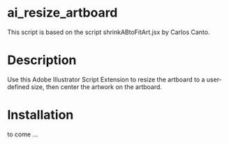 ai_resize_artboard
==================

This script is based on the script shrinkABtoFitArt.jsx by Carlos Canto. 

# Description

Use this Adobe Illustrator Script Extension to resize the artboard to a user-defined size, then center the artwork on the artboard.

# Installation

to come ...
